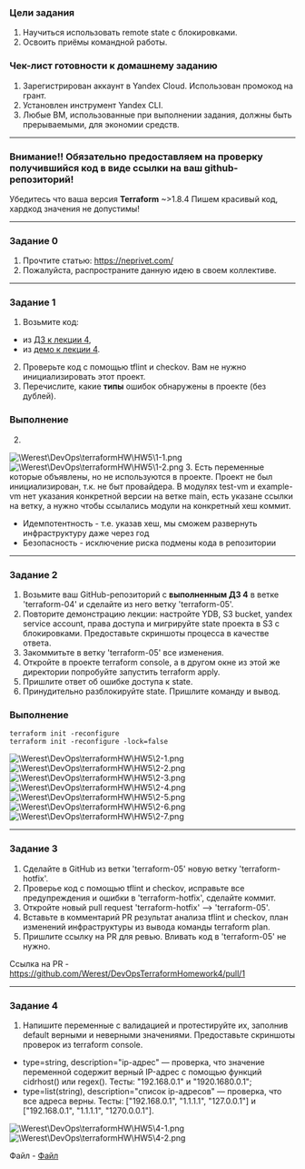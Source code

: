 ### Цели задания

1. Научиться использовать remote state с блокировками.
2. Освоить приёмы командной работы.


### Чек-лист готовности к домашнему заданию

1. Зарегистрирован аккаунт в Yandex Cloud. Использован промокод на грант.
2. Установлен инструмент Yandex CLI.
3. Любые ВМ, использованные при выполнении задания, должны быть прерываемыми, для экономии средств.

------
### Внимание!! Обязательно предоставляем на проверку получившийся код в виде ссылки на ваш github-репозиторий!
Убедитесь что ваша версия **Terraform** ~>1.8.4
Пишем красивый код, хардкод значения не допустимы!

------
### Задание 0
1. Прочтите статью: https://neprivet.com/
2. Пожалуйста, распространите данную идею в своем коллективе.

------

### Задание 1

1. Возьмите код:
- из [ДЗ к лекции 4](https://github.com/netology-code/ter-homeworks/tree/main/04/src),
- из [демо к лекции 4](https://github.com/netology-code/ter-homeworks/tree/main/04/demonstration1).
2. Проверьте код с помощью tflint и checkov. Вам не нужно инициализировать этот проект.
3. Перечислите, какие **типы** ошибок обнаружены в проекте (без дублей).

### Выполнение
2. 
![\Werest\DevOps\terraformHW\HW5\1-1.png](https://github.com/Werest/DevOps/blob/cd634010f82243b26e73449999023d6bc330a72d/terraformHW/HW5/1-1.png)
![\Werest\DevOps\terraformHW\HW5\1-2.png](https://github.com/Werest/DevOps/blob/cd634010f82243b26e73449999023d6bc330a72d/terraformHW/HW5/1-2.png)
3. Есть переменные которые объявлены, но не используются в проекте. Проект не был инициализирован, т.к. не быт провайдера. В модулях test-vm и example-vm нет указания конкретной версии на ветке main, есть указане ссылки на ветку, а нужно чтобы ссылались модули на конкретный хеш коммит.
- Идемпотентность - т.е. указав хеш, мы сможем развернуть инфраструктуру даже через год
- Безопасность - исключение риска подмены кода в репозитории

------

### Задание 2

1. Возьмите ваш GitHub-репозиторий с **выполненным ДЗ 4** в ветке 'terraform-04' и сделайте из него ветку 'terraform-05'.
2. Повторите демонстрацию лекции: настройте YDB, S3 bucket, yandex service account, права доступа и мигрируйте state проекта в S3 с блокировками. Предоставьте скриншоты процесса в качестве ответа.
3. Закоммитьте в ветку 'terraform-05' все изменения.
4. Откройте в проекте terraform console, а в другом окне из этой же директории попробуйте запустить terraform apply.
5. Пришлите ответ об ошибке доступа к state.
6. Принудительно разблокируйте state. Пришлите команду и вывод.

### Выполнение
```
terraform init -reconfigure
terraform init -reconfigure -lock=false
```
![\Werest\DevOps\terraformHW\HW5\2-1.png](https://github.com/Werest/DevOps/blob/cd634010f82243b26e73449999023d6bc330a72d/terraformHW/HW5/2-1.png)
![\Werest\DevOps\terraformHW\HW5\2-2.png](https://github.com/Werest/DevOps/blob/cd634010f82243b26e73449999023d6bc330a72d/terraformHW/HW5/2-2.png)
![\Werest\DevOps\terraformHW\HW5\2-3.png](https://github.com/Werest/DevOps/blob/cd634010f82243b26e73449999023d6bc330a72d/terraformHW/HW5/2-3.png)
![\Werest\DevOps\terraformHW\HW5\2-4.png](https://github.com/Werest/DevOps/blob/cd634010f82243b26e73449999023d6bc330a72d/terraformHW/HW5/2-4.png)
![\Werest\DevOps\terraformHW\HW5\2-5.png](https://github.com/Werest/DevOps/blob/cd634010f82243b26e73449999023d6bc330a72d/terraformHW/HW5/2-5.png)
![\Werest\DevOps\terraformHW\HW5\2-6.png](https://github.com/Werest/DevOps/blob/cd634010f82243b26e73449999023d6bc330a72d/terraformHW/HW5/2-6.png)
![\Werest\DevOps\terraformHW\HW5\2-7.png](https://github.com/Werest/DevOps/blob/cd634010f82243b26e73449999023d6bc330a72d/terraformHW/HW5/2-7.png)

------
### Задание 3  

1. Сделайте в GitHub из ветки 'terraform-05' новую ветку 'terraform-hotfix'.
2. Проверье код с помощью tflint и checkov, исправьте все предупреждения и ошибки в 'terraform-hotfix', сделайте коммит.
3. Откройте новый pull request 'terraform-hotfix' --> 'terraform-05'. 
4. Вставьте в комментарий PR результат анализа tflint и checkov, план изменений инфраструктуры из вывода команды terraform plan.
5. Пришлите ссылку на PR для ревью. Вливать код в 'terraform-05' не нужно.

Ссылка на PR - https://github.com/Werest/DevOpsTerraformHomework4/pull/1


------
### Задание 4

1. Напишите переменные с валидацией и протестируйте их, заполнив default верными и неверными значениями. Предоставьте скриншоты проверок из terraform console. 

- type=string, description="ip-адрес" — проверка, что значение переменной содержит верный IP-адрес с помощью функций cidrhost() или regex(). Тесты:  "192.168.0.1" и "1920.1680.0.1";
- type=list(string), description="список ip-адресов" — проверка, что все адреса верны. Тесты:  ["192.168.0.1", "1.1.1.1", "127.0.0.1"] и ["192.168.0.1", "1.1.1.1", "1270.0.0.1"].

![\Werest\DevOps\terraformHW\HW5\4-1.png](https://github.com/Werest/DevOps/blob/cd634010f82243b26e73449999023d6bc330a72d/terraformHW/HW5/4-1.png)
![\Werest\DevOps\terraformHW\HW5\4-2.png](https://github.com/Werest/DevOps/blob/cd634010f82243b26e73449999023d6bc330a72d/terraformHW/HW5/4-2.png)

Файл - [Файл](variables_hw4.tf)
